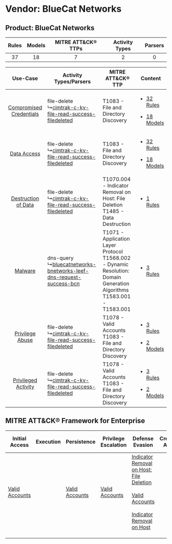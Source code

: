 Vendor: BlueCat Networks
========================
Product: BlueCat Networks
-------------------------
| Rules | Models | MITRE ATT&CK® TTPs | Activity Types | Parsers |
|:-----:|:------:|:------------------:|:--------------:|:-------:|
|  37   |   18   |         7          |       2        |    0    |

|    Use-Case    | Activity Types/Parsers    | MITRE ATT&CK® TTP    | Content    |
|:----:| ---- | ---- | ---- |
| [Compromised Credentials](../../../UseCases/uc_compromised_credentials.md) |  file-delete<br> ↳[cimtrak-c-kv-file-read-success-filedeleted](Ps/pC_cimtrakckvfilereadsuccessfiledeleted.md)<br>    | T1083 - File and Directory Discovery<br>    | [<ul><li>32 Rules</li></ul><ul><li>18 Models</li></ul>](RM/r_m_bluecat_networks_bluecat_networks_Compromised_Credentials.md) |
|    [Data Access](../../../UseCases/uc_data_access.md)    |  file-delete<br> ↳[cimtrak-c-kv-file-read-success-filedeleted](Ps/pC_cimtrakckvfilereadsuccessfiledeleted.md)<br>    | T1083 - File and Directory Discovery<br>    | [<ul><li>32 Rules</li></ul><ul><li>18 Models</li></ul>](RM/r_m_bluecat_networks_bluecat_networks_Data_Access.md)    |
|     [Destruction of Data](../../../UseCases/uc_destruction_of_data.md)     |  file-delete<br> ↳[cimtrak-c-kv-file-read-success-filedeleted](Ps/pC_cimtrakckvfilereadsuccessfiledeleted.md)<br>    | T1070.004 - Indicator Removal on Host: File Deletion<br>T1485 - Data Destruction<br>    | [<ul><li>1 Rules</li></ul>](RM/r_m_bluecat_networks_bluecat_networks_Destruction_of_Data.md)    |
|    [Malware](../../../UseCases/uc_malware.md)    |  dns-query<br> ↳[bluecatnetworks-bnetworks-leef-dns-request-success-bcn](Ps/pC_bluecatnetworksbnetworksleefdnsrequestsuccessbcn.md)<br> | T1071 - Application Layer Protocol<br>T1568.002 - Dynamic Resolution: Domain Generation Algorithms<br>T1583.001 - T1583.001<br> | [<ul><li>3 Rules</li></ul>](RM/r_m_bluecat_networks_bluecat_networks_Malware.md)    |
|         [Privilege Abuse](../../../UseCases/uc_privilege_abuse.md)         |  file-delete<br> ↳[cimtrak-c-kv-file-read-success-filedeleted](Ps/pC_cimtrakckvfilereadsuccessfiledeleted.md)<br>    | T1078 - Valid Accounts<br>T1083 - File and Directory Discovery<br>    | [<ul><li>3 Rules</li></ul><ul><li>2 Models</li></ul>](RM/r_m_bluecat_networks_bluecat_networks_Privilege_Abuse.md)    |
|     [Privileged Activity](../../../UseCases/uc_privileged_activity.md)     |  file-delete<br> ↳[cimtrak-c-kv-file-read-success-filedeleted](Ps/pC_cimtrakckvfilereadsuccessfiledeleted.md)<br>    | T1078 - Valid Accounts<br>T1083 - File and Directory Discovery<br>    | [<ul><li>3 Rules</li></ul><ul><li>2 Models</li></ul>](RM/r_m_bluecat_networks_bluecat_networks_Privileged_Activity.md)       |

MITRE ATT&CK® Framework for Enterprise
--------------------------------------
| Initial Access                                                      | Execution | Persistence                                                         | Privilege Escalation                                                | Defense Evasion                                                                                                                                                                                                                                    | Credential Access | Discovery                                                                         | Lateral Movement | Collection | Command and Control                                                                                                                                                                                                                                             | Exfiltration | Impact                                                                |
| ------------------------------------------------------------------- | --------- | ------------------------------------------------------------------- | ------------------------------------------------------------------- | -------------------------------------------------------------------------------------------------------------------------------------------------------------------------------------------------------------------------------------------------- | ----------------- | --------------------------------------------------------------------------------- | ---------------- | ---------- | --------------------------------------------------------------------------------------------------------------------------------------------------------------------------------------------------------------------------------------------------------------- | ------------ | --------------------------------------------------------------------- |
| [Valid Accounts](https://attack.mitre.org/techniques/T1078)<br><br> |           | [Valid Accounts](https://attack.mitre.org/techniques/T1078)<br><br> | [Valid Accounts](https://attack.mitre.org/techniques/T1078)<br><br> | [Indicator Removal on Host: File Deletion](https://attack.mitre.org/techniques/T1070/004)<br><br>[Valid Accounts](https://attack.mitre.org/techniques/T1078)<br><br>[Indicator Removal on Host](https://attack.mitre.org/techniques/T1070)<br><br> |                   | [File and Directory Discovery](https://attack.mitre.org/techniques/T1083)<br><br> |                  |            | [Dynamic Resolution](https://attack.mitre.org/techniques/T1568)<br><br>[Dynamic Resolution: Domain Generation Algorithms](https://attack.mitre.org/techniques/T1568/002)<br><br>[Application Layer Protocol](https://attack.mitre.org/techniques/T1071)<br><br> |              | [Data Destruction](https://attack.mitre.org/techniques/T1485)<br><br> |